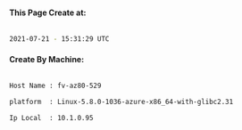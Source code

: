 
   
#### This Page Create at:

```bash

2021-07-21 - 15:31:29 UTC

```

#### Create By Machine:

```bash

Host Name : fv-az80-529

platform  : Linux-5.8.0-1036-azure-x86_64-with-glibc2.31

Ip Local  : 10.1.0.95

```

